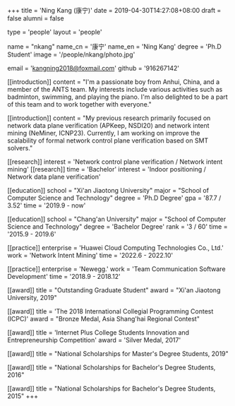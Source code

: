 +++
title = 'Ning Kang (康宁)'
date = 2019-04-30T14:27:08+08:00
draft = false
alumni = false

type = 'people'
layout = 'people'

name = "nkang"
name_cn = '康宁'
name_en = 'Ning Kang'
degree = 'Ph.D Student'
image = '/people/nkang/photo.jpg'

email = 'kangning2018@foxmail.com'
github = '916267142'

[[introduction]]
    content = "I'm a passionate boy from Anhui, China, and a member of the ANTS team. My interests include various activities such as badminton, swimming, and playing the piano. I'm also delighted to be a part of this team and to work together with everyone."

[[introduction]]
    content = "My previous research primarily focused on network data plane verification (APKeep, NSDI20) and network intent mining (NeMiner, ICNP23). Currently, I am working on improve the scalability of formal network control plane verification based on SMT solvers."

[[research]]
    interest =  'Network control plane verification / Network intent mining'
[[research]]
    time = 'Bachelor'
    interest = 'Indoor positioning / Network data plane verification'

[[education]]
    school = "Xi'an Jiaotong University"
    major = "School of Computer Science and Technology"
    degree = 'Ph.D Degree'
    gpa = '87.7 / 3.52'
    time = '2019.9 - now'

[[education]]
    school = "Chang'an University"
    major = "School of Computer Science and Technology"
    degree = 'Bachelor Degree'
    rank = '3 / 60'
    time = '2015.9 - 2019.6'

[[practice]]
    enterprise = 'Huawei Cloud Computing Technologies Co., Ltd.'
    work = 'Network Intent Mining'
    time = '2022.6 - 2022.10'
    
[[practice]]
    enterprise = 'Newegg.'
    work = 'Team Communication Software Development'
    time = '2018.9 - 2018.12'

[[award]]
    title = "Outstanding Graduate Student"
    award = "Xi'an Jiaotong University, 2019"

[[award]]
    title = 'The 2018 International Collegial Programming Contest (ICPC)'
    award = "Bronze Medal, Asia Shang'hai Regional Contest"

[[award]]
    title = 'Internet Plus College Students Innovation and Entrepreneurship Competition'
    award = 'Silver Medal, 2017'

[[award]]
    title = "National Scholarships for Master's Degree Students, 2019"

[[award]]
    title = "National Scholarships for Bachelor's Degree Students, 2016"
    
[[award]]
    title = "National Scholarships for Bachelor's Degree Students, 2015"
+++
